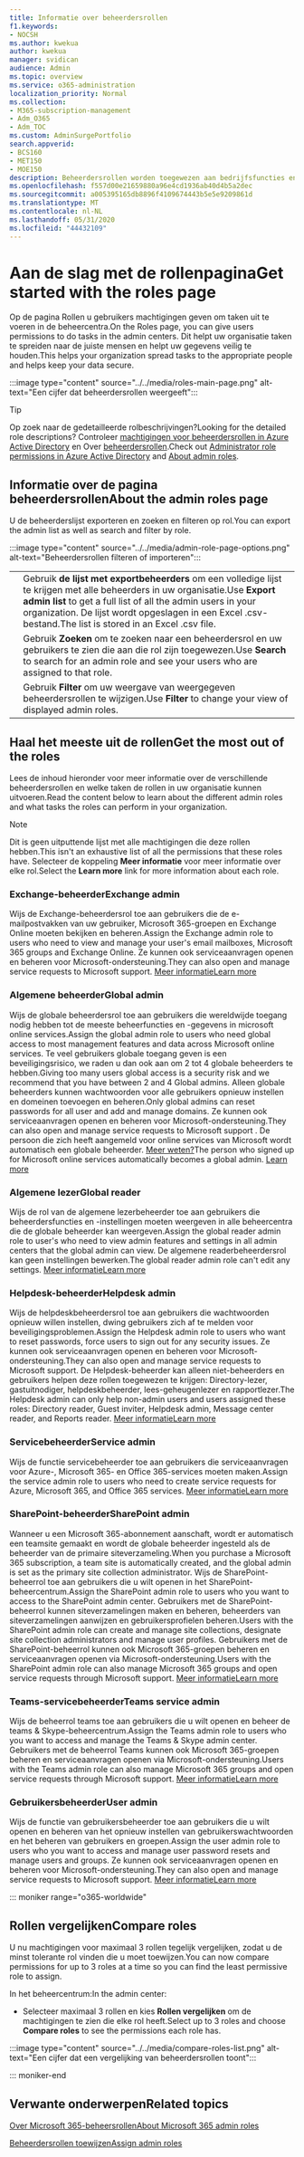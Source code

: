 ```yaml
---
title: Informatie over beheerdersrollen
f1.keywords:
- NOCSH
ms.author: kwekua
author: kwekua
manager: svidican
audience: Admin
ms.topic: overview
ms.service: o365-administration
localization_priority: Normal
ms.collection:
- M365-subscription-management
- Adm_O365
- Adm_TOC
ms.custom: AdminSurgePortfolio
search.appverid:
- BCS160
- MET150
- MOE150
description: Beheerdersrollen worden toegewezen aan bedrijfsfuncties en geven machtigingen om specifieke taken uit te voeren in het Beheercentrum. De Servicebeheerder opent bijvoorbeeld supporttickets met Microsoft.
ms.openlocfilehash: f557d00e21659880a96e4cd1936ab40d4b5a2dec
ms.sourcegitcommit: a005395165db8896f4109674443b5e5e9209861d
ms.translationtype: MT
ms.contentlocale: nl-NL
ms.lasthandoff: 05/31/2020
ms.locfileid: "44432109"
---
```

# <a name="get-started-with-the-roles-page"></a><span data-ttu-id="e0a3c-104">Aan de slag met de rollenpagina</span><span class="sxs-lookup"><span data-stu-id="e0a3c-104">Get started with the roles page</span></span>

<span data-ttu-id="e0a3c-105">Op de pagina Rollen u gebruikers machtigingen geven om taken uit te voeren in de beheercentra.</span><span class="sxs-lookup"><span data-stu-id="e0a3c-105">On the Roles page, you can give users permissions to do tasks in the admin centers.</span></span> <span data-ttu-id="e0a3c-106">Dit helpt uw organisatie taken te spreiden naar de juiste mensen en helpt uw gegevens veilig te houden.</span><span class="sxs-lookup"><span data-stu-id="e0a3c-106">This helps your organization spread tasks to the appropriate people and helps keep your data secure.</span></span>

:::image type="content" source="../../media/roles-main-page.png" alt-text="Een cijfer dat beheerdersrollen weergeeft":::

> [!TIP]
> <span data-ttu-id="e0a3c-108">Op zoek naar de gedetailleerde rolbeschrijvingen?</span><span class="sxs-lookup"><span data-stu-id="e0a3c-108">Looking for the detailed role descriptions?</span></span> <span data-ttu-id="e0a3c-109">Controleer [machtigingen voor beheerdersrollen in Azure Active Directory](https://docs.microsoft.com/azure/active-directory/users-groups-roles/directory-assign-admin-roles#available-roles) en Over [beheerdersrollen](https://docs.microsoft.com/office365/admin/add-users/about-admin-roles).</span><span class="sxs-lookup"><span data-stu-id="e0a3c-109">Check out [Administrator role permissions in Azure Active Directory](https://docs.microsoft.com/azure/active-directory/users-groups-roles/directory-assign-admin-roles#available-roles) and [About admin roles](https://docs.microsoft.com/office365/admin/add-users/about-admin-roles).</span></span>

## <a name="about-the-admin-roles-page"></a><span data-ttu-id="e0a3c-110">Informatie over de pagina beheerdersrollen</span><span class="sxs-lookup"><span data-stu-id="e0a3c-110">About the admin roles page</span></span>

<span data-ttu-id="e0a3c-111">U de beheerderslijst exporteren en zoeken en filteren op rol.</span><span class="sxs-lookup"><span data-stu-id="e0a3c-111">You can export the admin list as well as search and filter by role.</span></span>

:::image type="content" source="../../media/admin-role-page-options.png" alt-text="Beheerdersrollen filteren of importeren":::

|||
|:-----|:-----|
|  <br/> |<span data-ttu-id="e0a3c-113">Gebruik **de lijst met exportbeheerders** om een volledige lijst te krijgen met alle beheerders in uw organisatie.</span><span class="sxs-lookup"><span data-stu-id="e0a3c-113">Use **Export admin list** to get a full list of all the admin users in your organization.</span></span> <span data-ttu-id="e0a3c-114">De lijst wordt opgeslagen in een Excel .csv-bestand.</span><span class="sxs-lookup"><span data-stu-id="e0a3c-114">The list is stored in an Excel .csv file.</span></span>   <br/> |
|  <br/> |<span data-ttu-id="e0a3c-115">Gebruik **Zoeken** om te zoeken naar een beheerdersrol en uw gebruikers te zien die aan die rol zijn toegewezen.</span><span class="sxs-lookup"><span data-stu-id="e0a3c-115">Use **Search** to search for an admin role and see your users who are assigned to that role.</span></span>   <br/> |
|  <br/> |<span data-ttu-id="e0a3c-116">Gebruik **Filter** om uw weergave van weergegeven beheerdersrollen te wijzigen.</span><span class="sxs-lookup"><span data-stu-id="e0a3c-116">Use **Filter** to change your view of displayed admin roles.</span></span>   <br/> |

## <a name="get-the-most-out-of-the-roles"></a><span data-ttu-id="e0a3c-117">Haal het meeste uit de rollen</span><span class="sxs-lookup"><span data-stu-id="e0a3c-117">Get the most out of the roles</span></span>

<span data-ttu-id="e0a3c-118">Lees de inhoud hieronder voor meer informatie over de verschillende beheerdersrollen en welke taken de rollen in uw organisatie kunnen uitvoeren.</span><span class="sxs-lookup"><span data-stu-id="e0a3c-118">Read the content below to learn about the different admin roles and what tasks the roles can perform in your organization.</span></span>

> [!NOTE]
<span data-ttu-id="e0a3c-119">Dit is geen uitputtende lijst met alle machtigingen die deze rollen hebben.</span><span class="sxs-lookup"><span data-stu-id="e0a3c-119">This isn't an exhaustive list of all the permissions that these roles have.</span></span> <span data-ttu-id="e0a3c-120">Selecteer de koppeling **Meer informatie** voor meer informatie over elke rol.</span><span class="sxs-lookup"><span data-stu-id="e0a3c-120">Select the **Learn more** link for more information about each role.</span></span>

### <a name="exchange-admin"></a><span data-ttu-id="e0a3c-121">Exchange-beheerder</span><span class="sxs-lookup"><span data-stu-id="e0a3c-121">Exchange admin</span></span>

<span data-ttu-id="e0a3c-122">Wijs de Exchange-beheerdersrol toe aan gebruikers die de e-mailpostvakken van uw gebruiker, Microsoft 365-groepen en Exchange Online moeten bekijken en beheren.</span><span class="sxs-lookup"><span data-stu-id="e0a3c-122">Assign the Exchange admin role to users who need to view and manage your user's email mailboxes, Microsoft 365 groups and Exchange Online.</span></span> <span data-ttu-id="e0a3c-123">Ze kunnen ook serviceaanvragen openen en beheren voor Microsoft-ondersteuning.</span><span class="sxs-lookup"><span data-stu-id="e0a3c-123">They can also open and manage service requests to Microsoft support.</span></span> [<span data-ttu-id="e0a3c-124">Meer informatie</span><span class="sxs-lookup"><span data-stu-id="e0a3c-124">Learn more</span></span>](https://docs.microsoft.com/office365/admin/add-users/about-exchange-online-admin-role)

### <a name="global-admin"></a><span data-ttu-id="e0a3c-125">Algemene beheerder</span><span class="sxs-lookup"><span data-stu-id="e0a3c-125">Global admin</span></span>

<span data-ttu-id="e0a3c-126">Wijs de globale beheerdersrol toe aan gebruikers die wereldwijde toegang nodig hebben tot de meeste beheerfuncties en -gegevens in microsoft online services.</span><span class="sxs-lookup"><span data-stu-id="e0a3c-126">Assign the global admin role to users who need global access to most management features and data across Microsoft online services.</span></span> <span data-ttu-id="e0a3c-127">Te veel gebruikers globale toegang geven is een beveiligingsrisico, we raden u dan ook aan om 2 tot 4 globale beheerders te hebben.</span><span class="sxs-lookup"><span data-stu-id="e0a3c-127">Giving too many users global access is a security risk and we recommend that you have between 2 and 4 Global admins.</span></span> <span data-ttu-id="e0a3c-128">Alleen globale beheerders kunnen wachtwoorden voor alle gebruikers opnieuw instellen en domeinen toevoegen en beheren.</span><span class="sxs-lookup"><span data-stu-id="e0a3c-128">Only global admins can reset passwords for all user and add and manage domains.</span></span> <span data-ttu-id="e0a3c-129">Ze kunnen ook serviceaanvragen openen en beheren voor Microsoft-ondersteuning.</span><span class="sxs-lookup"><span data-stu-id="e0a3c-129">They can also open and manage service requests to Microsoft support .</span></span> <span data-ttu-id="e0a3c-130">De persoon die zich heeft aangemeld voor online services van Microsoft wordt automatisch een globale beheerder. [Meer weten?](https://docs.microsoft.com/office365/admin/add-users/about-admin-roles#roles-available-in-the-microsoft-365-admin-center)</span><span class="sxs-lookup"><span data-stu-id="e0a3c-130">The person who signed up for Microsoft online services automatically becomes a global admin. [Learn more](https://docs.microsoft.com/office365/admin/add-users/about-admin-roles#roles-available-in-the-microsoft-365-admin-center)</span></span>

### <a name="global-reader"></a><span data-ttu-id="e0a3c-131">Algemene lezer</span><span class="sxs-lookup"><span data-stu-id="e0a3c-131">Global reader</span></span>

<span data-ttu-id="e0a3c-132">Wijs de rol van de algemene lezerbeheerder toe aan gebruikers die beheerdersfuncties en -instellingen moeten weergeven in alle beheercentra die de globale beheerder kan weergeven.</span><span class="sxs-lookup"><span data-stu-id="e0a3c-132">Assign the global reader admin role to user's who need to view admin features and settings in all admin centers that the global admin can view.</span></span> <span data-ttu-id="e0a3c-133">De algemene readerbeheerdersrol kan geen instellingen bewerken.</span><span class="sxs-lookup"><span data-stu-id="e0a3c-133">The global reader admin role can't edit any settings.</span></span> [<span data-ttu-id="e0a3c-134">Meer informatie</span><span class="sxs-lookup"><span data-stu-id="e0a3c-134">Learn more</span></span>](https://docs.microsoft.com/office365/admin/add-users/about-admin-roles#roles-available-in-the-microsoft-365-admin-center)

### <a name="helpdesk-admin"></a><span data-ttu-id="e0a3c-135">Helpdesk-beheerder</span><span class="sxs-lookup"><span data-stu-id="e0a3c-135">Helpdesk admin</span></span>

<span data-ttu-id="e0a3c-136">Wijs de helpdeskbeheerdersrol toe aan gebruikers die wachtwoorden opnieuw willen instellen, dwing gebruikers zich af te melden voor beveiligingsproblemen.</span><span class="sxs-lookup"><span data-stu-id="e0a3c-136">Assign the Helpdesk admin role to users who want to reset passwords, force users to sign out for any security issues.</span></span> <span data-ttu-id="e0a3c-137">Ze kunnen ook serviceaanvragen openen en beheren voor Microsoft-ondersteuning.</span><span class="sxs-lookup"><span data-stu-id="e0a3c-137">They can also open and manage service requests to Microsoft support.</span></span> <span data-ttu-id="e0a3c-138">De Helpdesk-beheerder kan alleen niet-beheerders en gebruikers helpen deze rollen toegewezen te krijgen: Directory-lezer, gastuitnodiger, helpdeskbeheerder, lees-geheugenlezer en rapportlezer.</span><span class="sxs-lookup"><span data-stu-id="e0a3c-138">The Helpdesk admin can only help non-admin users and users assigned these roles: Directory reader, Guest inviter, Helpdesk admin, Message center reader, and Reports reader.</span></span> [<span data-ttu-id="e0a3c-139">Meer informatie</span><span class="sxs-lookup"><span data-stu-id="e0a3c-139">Learn more</span></span>](https://docs.microsoft.com/office365/admin/add-users/about-admin-roles#roles-available-in-the-microsoft-365-admin-center)

### <a name="service-admin"></a><span data-ttu-id="e0a3c-140">Servicebeheerder</span><span class="sxs-lookup"><span data-stu-id="e0a3c-140">Service admin</span></span>

<span data-ttu-id="e0a3c-141">Wijs de functie servicebeheerder toe aan gebruikers die serviceaanvragen voor Azure-, Microsoft 365- en Office 365-services moeten maken.</span><span class="sxs-lookup"><span data-stu-id="e0a3c-141">Assign the service admin role to users who need to create service requests for Azure, Microsoft 365, and Office 365 services.</span></span> [<span data-ttu-id="e0a3c-142">Meer informatie</span><span class="sxs-lookup"><span data-stu-id="e0a3c-142">Learn more</span></span>](https://docs.microsoft.com/office365/admin/add-users/about-admin-roles#roles-available-in-the-microsoft-365-admin-center)

### <a name="sharepoint-admin"></a><span data-ttu-id="e0a3c-143">SharePoint-beheerder</span><span class="sxs-lookup"><span data-stu-id="e0a3c-143">SharePoint admin</span></span>

<span data-ttu-id="e0a3c-144">Wanneer u een Microsoft 365-abonnement aanschaft, wordt er automatisch een teamsite gemaakt en wordt de globale beheerder ingesteld als de beheerder van de primaire siteverzameling.</span><span class="sxs-lookup"><span data-stu-id="e0a3c-144">When you purchase a Microsoft 365 subscription, a team site is automatically created, and the global admin is set as the primary site collection administrator.</span></span> <span data-ttu-id="e0a3c-145">Wijs de SharePoint-beheerrol toe aan gebruikers die u wilt openen in het SharePoint-beheercentrum.</span><span class="sxs-lookup"><span data-stu-id="e0a3c-145">Assign the SharePoint admin role to users who you want to access to the SharePoint admin center.</span></span> <span data-ttu-id="e0a3c-146">Gebruikers met de SharePoint-beheerrol kunnen siteverzamelingen maken en beheren, beheerders van siteverzamelingen aanwijzen en gebruikersprofielen beheren.</span><span class="sxs-lookup"><span data-stu-id="e0a3c-146">Users with the SharePoint admin role can create and manage site collections, designate site collection administrators and manage user profiles.</span></span> <span data-ttu-id="e0a3c-147">Gebruikers met de SharePoint-beheerrol kunnen ook Microsoft 365-groepen beheren en serviceaanvragen openen via Microsoft-ondersteuning.</span><span class="sxs-lookup"><span data-stu-id="e0a3c-147">Users with the SharePoint admin role can also manage Microsoft 365 groups and open service requests through Microsoft support.</span></span> [<span data-ttu-id="e0a3c-148">Meer informatie</span><span class="sxs-lookup"><span data-stu-id="e0a3c-148">Learn more</span></span>](https://docs.microsoft.com/sharepoint/sharepoint-admin-role)

### <a name="teams-service-admin"></a><span data-ttu-id="e0a3c-149">Teams-servicebeheerder</span><span class="sxs-lookup"><span data-stu-id="e0a3c-149">Teams service admin</span></span>

<span data-ttu-id="e0a3c-150">Wijs de beheerrol teams toe aan gebruikers die u wilt openen en beheer de teams & Skype-beheercentrum.</span><span class="sxs-lookup"><span data-stu-id="e0a3c-150">Assign the Teams admin role to users who you want to access and manage the Teams & Skype admin center.</span></span> <span data-ttu-id="e0a3c-151">Gebruikers met de beheerrol Teams kunnen ook Microsoft 365-groepen beheren en serviceaanvragen openen via Microsoft-ondersteuning.</span><span class="sxs-lookup"><span data-stu-id="e0a3c-151">Users with the Teams admin role can also manage Microsoft 365 groups and open service requests through Microsoft support.</span></span> [<span data-ttu-id="e0a3c-152">Meer informatie</span><span class="sxs-lookup"><span data-stu-id="e0a3c-152">Learn more</span></span>](https://docs.microsoft.com/MicrosoftTeams/using-admin-roles)

### <a name="user-admin"></a><span data-ttu-id="e0a3c-153">Gebruikersbeheerder</span><span class="sxs-lookup"><span data-stu-id="e0a3c-153">User admin</span></span>

<span data-ttu-id="e0a3c-154">Wijs de functie van gebruikersbeheerder toe aan gebruikers die u wilt openen en beheren van het opnieuw instellen van gebruikerswachtwoorden en het beheren van gebruikers en groepen.</span><span class="sxs-lookup"><span data-stu-id="e0a3c-154">Assign the user admin role to users who you want to access and manage user password resets and manage users and groups.</span></span> <span data-ttu-id="e0a3c-155">Ze kunnen ook serviceaanvragen openen en beheren voor Microsoft-ondersteuning.</span><span class="sxs-lookup"><span data-stu-id="e0a3c-155">They can also open and manage service requests to Microsoft support.</span></span> [<span data-ttu-id="e0a3c-156">Meer informatie</span><span class="sxs-lookup"><span data-stu-id="e0a3c-156">Learn more</span></span>](https://docs.microsoft.com/office365/admin/add-users/about-admin-roles#roles-available-in-the-microsoft-365-admin-center)

::: moniker range="o365-worldwide"

## <a name="compare-roles"></a><span data-ttu-id="e0a3c-157">Rollen vergelijken</span><span class="sxs-lookup"><span data-stu-id="e0a3c-157">Compare roles</span></span>

<span data-ttu-id="e0a3c-158">U nu machtigingen voor maximaal 3 rollen tegelijk vergelijken, zodat u de minst tolerante rol vinden die u moet toewijzen.</span><span class="sxs-lookup"><span data-stu-id="e0a3c-158">You can now compare permissions for up to 3 roles at a time so you can find the least permissive role to assign.</span></span>

<span data-ttu-id="e0a3c-159">In het beheercentrum:</span><span class="sxs-lookup"><span data-stu-id="e0a3c-159">In the admin center:</span></span>

- <span data-ttu-id="e0a3c-160">Selecteer maximaal 3 rollen en kies **Rollen vergelijken** om de machtigingen te zien die elke rol heeft.</span><span class="sxs-lookup"><span data-stu-id="e0a3c-160">Select up to 3 roles and choose **Compare roles** to see the permissions each role has.</span></span>

:::image type="content" source="../../media/compare-roles-list.png" alt-text="Een cijfer dat een vergelijking van beheerdersrollen toont":::

::: moniker-end

## <a name="related-topics"></a><span data-ttu-id="e0a3c-162">Verwante onderwerpen</span><span class="sxs-lookup"><span data-stu-id="e0a3c-162">Related topics</span></span>

[<span data-ttu-id="e0a3c-163">Over Microsoft 365-beheersrollen</span><span class="sxs-lookup"><span data-stu-id="e0a3c-163">About Microsoft 365 admin roles</span></span>](about-admin-roles.md)

[<span data-ttu-id="e0a3c-164">Beheerdersrollen toewijzen</span><span class="sxs-lookup"><span data-stu-id="e0a3c-164">Assign admin roles</span></span>](assign-admin-roles.md)